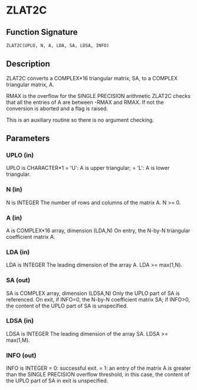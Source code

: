 # ZLAT2C

## Function Signature

```fortran
ZLAT2C(UPLO, N, A, LDA, SA, LDSA, INFO)
```

## Description


 ZLAT2C converts a COMPLEX*16 triangular matrix, SA, to a COMPLEX
 triangular matrix, A.

 RMAX is the overflow for the SINGLE PRECISION arithmetic
 ZLAT2C checks that all the entries of A are between -RMAX and
 RMAX. If not the conversion is aborted and a flag is raised.

 This is an auxiliary routine so there is no argument checking.

## Parameters

### UPLO (in)

UPLO is CHARACTER*1 = 'U': A is upper triangular; = 'L': A is lower triangular.

### N (in)

N is INTEGER The number of rows and columns of the matrix A. N >= 0.

### A (in)

A is COMPLEX*16 array, dimension (LDA,N) On entry, the N-by-N triangular coefficient matrix A.

### LDA (in)

LDA is INTEGER The leading dimension of the array A. LDA >= max(1,N).

### SA (out)

SA is COMPLEX array, dimension (LDSA,N) Only the UPLO part of SA is referenced. On exit, if INFO=0, the N-by-N coefficient matrix SA; if INFO>0, the content of the UPLO part of SA is unspecified.

### LDSA (in)

LDSA is INTEGER The leading dimension of the array SA. LDSA >= max(1,M).

### INFO (out)

INFO is INTEGER = 0: successful exit. = 1: an entry of the matrix A is greater than the SINGLE PRECISION overflow threshold, in this case, the content of the UPLO part of SA in exit is unspecified.

